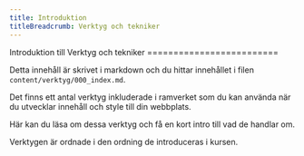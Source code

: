 ```yaml
---
title: Introduktion
titleBreadcrumb: Verktyg och tekniker
---
```

<DIV class="tools">
Introduktion till Verktyg och tekniker
=========================
</DIV>

Detta innehåll är skrivet i markdown och du hittar innehållet i filen `content/verktyg/000_index.md`.

Det finns ett antal verktyg inkluderade i ramverket som du kan använda när du utvecklar innehåll och style till din webbplats.

Här kan du läsa om dessa verktyg och få en kort intro till vad de handlar om.

Verktygen är ordnade i den ordning de introduceras i kursen.
